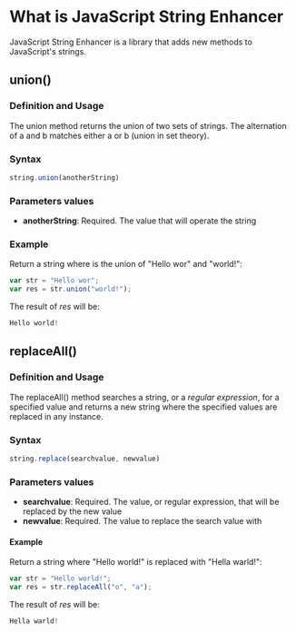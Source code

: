 # What is JavaScript String Enhancer
JavaScript String Enhancer is a library that adds new methods to JavaScript's strings.

## union()
### Definition and Usage
The union method returns the union of two sets of strings. The alternation of a and b matches either a or b (union in set theory).

### Syntax
```js
string.union(anotherString)
```

### Parameters values
* **anotherString**: Required. The value that will operate the string

### Example

Return a string where is the union of "Hello wor" and "world!":

```js
var str = "Hello wor";
var res = str.union("world!");
```
The result of *res* will be:
```js
Hello world!
```

## replaceAll()
### Definition and Usage
The replaceAll() method searches a string, or a *regular expression*, for a specified value and returns a new string where the specified values are replaced in any instance.

### Syntax
```js
string.replace(searchvalue, newvalue)
```

### Parameters values
* **searchvalue**: Required. The value, or regular expression, that will be replaced by the new value
* **newvalue**: Required. The value to replace the search value with

#### Example

Return a string where "Hello world!" is replaced with "Hella warld!":
```js
var str = "Hello world!";
var res = str.replaceAll("o", "a");
```
The result of *res* will be:
```js
Hella warld!
```
